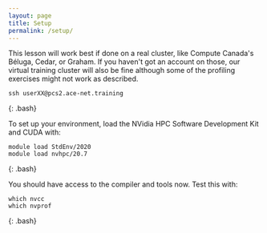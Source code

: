 ```yaml
---
layout: page
title: Setup
permalink: /setup/
---
```


This lesson will work best if done on a real cluster, like Compute Canada's Béluga, Cedar, or Graham.
If you haven't got an account on those, our virtual training cluster will also be fine
although some of the profiling exercises might not work as described.

~~~
ssh userXX@pcs2.ace-net.training
~~~
{: .bash}

To set up your environment, load the NVidia HPC Software Development Kit and CUDA with:

~~~
module load StdEnv/2020
module load nvhpc/20.7
~~~
{: .bash}

You should have access to the compiler and tools now. Test this with:

~~~
which nvcc
which nvprof
~~~
{: .bash}
